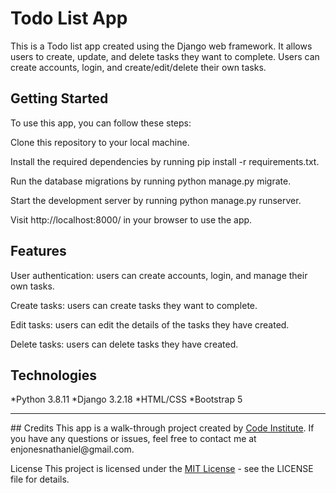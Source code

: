 # Todo List App
This is a Todo list app created using the Django web framework. It allows users to create, update, and delete tasks they want to complete. Users can create accounts, login, and create/edit/delete their own tasks.

## Getting Started
To use this app, you can follow these steps:

Clone this repository to your local machine.

Install the required dependencies by running pip install -r requirements.txt.

Run the database migrations by running python manage.py migrate.

Start the development server by running python manage.py runserver.

Visit http://localhost:8000/ in your browser to use the app.

## Features
User authentication: users can create accounts, login, and manage their own tasks.

Create tasks: users can create tasks they want to complete.

Edit tasks: users can edit the details of the tasks they have created.

Delete tasks: users can delete tasks they have created.

## Technologies
*Python 3.8.11
*Django 3.2.18
*HTML/CSS
*Bootstrap 5

<hr>
## Credits
This app is a walk-through project created by <a href="https://codeinstitute.net/">Code Institute</a>. If you have any questions or issues, feel free to contact me at enjonesnathaniel@gmail.com.

License
This project is licensed under the <a href="https://opensource.org/licenses/MIT">MIT License</a> - see the LICENSE file for details.